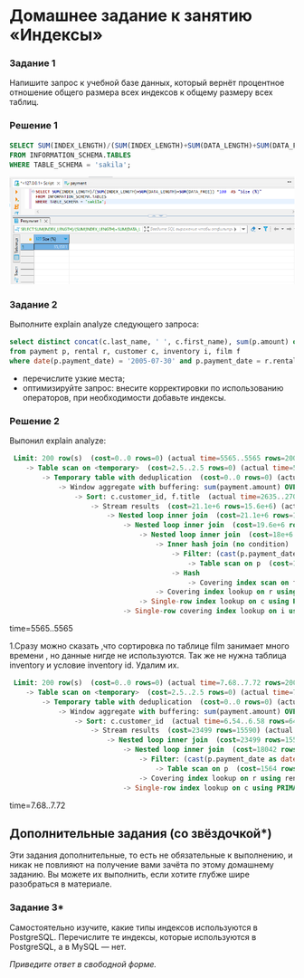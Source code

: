 # Домашнее задание к занятию «Индексы»

### Задание 1

Напишите запрос к учебной базе данных, который вернёт процентное отношение общего размера всех индексов к общему размеру всех таблиц.

### Решение 1

```sql
SELECT SUM(INDEX_LENGTH)/(SUM(INDEX_LENGTH)+SUM(DATA_LENGTH)+SUM(DATA_FREE)) *100  AS "Size (%)"
FROM INFORMATION_SCHEMA.TABLES
WHERE TABLE_SCHEMA = 'sakila';
```
![2.png](./img/2.png)

### Задание 2

Выполните explain analyze следующего запроса:
```sql
select distinct concat(c.last_name, ' ', c.first_name), sum(p.amount) over (partition by c.customer_id, f.title)
from payment p, rental r, customer c, inventory i, film f
where date(p.payment_date) = '2005-07-30' and p.payment_date = r.rental_date and r.customer_id = c.customer_id and i.inventory_id = r.inventory_id
```
- перечислите узкие места;
- оптимизируйте запрос: внесите корректировки по использованию операторов, при необходимости добавьте индексы.

### Решение 2
Выпонил explain analyze:
```sql
 Limit: 200 row(s)  (cost=0..0 rows=0) (actual time=5565..5565 rows=200 loops=1)
    -> Table scan on <temporary>  (cost=2.5..2.5 rows=0) (actual time=5565..5565 rows=200 loops=1)
        -> Temporary table with deduplication  (cost=0..0 rows=0) (actual time=5565..5565 rows=391 loops=1)
            -> Window aggregate with buffering: sum(payment.amount) OVER (PARTITION BY c.customer_id,f.title )   (actual time=2635..5386 rows=642000 loops=1)
                -> Sort: c.customer_id, f.title  (actual time=2635..2701 rows=642000 loops=1)
                    -> Stream results  (cost=21.1e+6 rows=15.6e+6) (actual time=0.323..1670 rows=642000 loops=1)
                        -> Nested loop inner join  (cost=21.1e+6 rows=15.6e+6) (actual time=0.319..1431 rows=642000 loops=1)
                            -> Nested loop inner join  (cost=19.6e+6 rows=15.6e+6) (actual time=0.316..1239 rows=642000 loops=1)
                                -> Nested loop inner join  (cost=18e+6 rows=15.6e+6) (actual time=0.312..1029 rows=642000 loops=1)
                                    -> Inner hash join (no condition)  (cost=1.54e+6 rows=15.4e+6) (actual time=0.301..45.5 rows=634000 loops=1)
                                        -> Filter: (cast(p.payment_date as date) = '2005-07-30')  (cost=1.61 rows=15400) (actual time=0.0249..5.7 rows=634 loops=1)
                                            -> Table scan on p  (cost=1.61 rows=15400) (actual time=0.0166..4.18 rows=16044 loops=1)
                                        -> Hash
                                            -> Covering index scan on f using idx_title  (cost=112 rows=1000) (actual time=0.0358..0.207 rows=1000 loops=1)
                                    -> Covering index lookup on r using rental_date (rental_date=p.payment_date)  (cost=0.969 rows=1.01) (actual time=978e-6..0.00139 rows=1.01 loops=634000)
                                -> Single-row index lookup on c using PRIMARY (customer_id=r.customer_id)  (cost=250e-6 rows=1) (actual time=150e-6..177e-6 rows=1 loops=642000)
                            -> Single-row covering index lookup on i using PRIMARY (inventory_id=r.inventory_id)  (cost=250e-6 rows=1) (actual time=123e-6..152e-6 rows=1 loops=642000)
```

time=5565..5565

1.Сразу можно сказать ,что сортировка по таблице film занимает много времени , но данные нигде не используются. 
Так же не нужна таблица inventory и условие inventory id. 
Удалим их.

```sql
 Limit: 200 row(s)  (cost=0..0 rows=0) (actual time=7.68..7.72 rows=200 loops=1)
    -> Table scan on <temporary>  (cost=2.5..2.5 rows=0) (actual time=7.68..7.7 rows=200 loops=1)
        -> Temporary table with deduplication  (cost=0..0 rows=0) (actual time=7.68..7.68 rows=391 loops=1)
            -> Window aggregate with buffering: sum(payment.amount) OVER (PARTITION BY c.customer_id )   (actual time=6.56..7.54 rows=642 loops=1)
                -> Sort: c.customer_id  (actual time=6.54..6.58 rows=642 loops=1)
                    -> Stream results  (cost=23499 rows=15590) (actual time=0.0615..6.41 rows=642 loops=1)
                        -> Nested loop inner join  (cost=23499 rows=15590) (actual time=0.0572..6.22 rows=642 loops=1)
                            -> Nested loop inner join  (cost=18042 rows=15590) (actual time=0.0528..5.51 rows=642 loops=1)
                                -> Filter: (cast(p.payment_date as date) = '2005-07-30')  (cost=1564 rows=15400) (actual time=0.0397..4.37 rows=634 loops=1)
                                    -> Table scan on p  (cost=1564 rows=15400) (actual time=0.0309..3.31 rows=16044 loops=1)
                                -> Covering index lookup on r using rental_date (rental_date=p.payment_date)  (cost=0.969 rows=1.01) (actual time=0.00127..0.00166 rows=1.01 loops=634)
                            -> Single-row index lookup on c using PRIMARY (customer_id=r.customer_id)  (cost=0.25 rows=1) (actual time=931e-6..957e-6 rows=1 loops=642)
```
time=7.68..7.72




## Дополнительные задания (со звёздочкой*)
Эти задания дополнительные, то есть не обязательные к выполнению, и никак не повлияют на получение вами зачёта по этому домашнему заданию. Вы можете их выполнить, если хотите глубже шире разобраться в материале.

### Задание 3*

Самостоятельно изучите, какие типы индексов используются в PostgreSQL. Перечислите те индексы, которые используются в PostgreSQL, а в MySQL — нет.

*Приведите ответ в свободной форме.*
